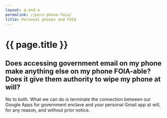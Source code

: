 ```yaml
---
layout: q-and-a
permalink: //pers-phone-foia/
title: Personal phones and FOIA
---
```

# {{ page.title }}

## Does accessing government email on my phone make anything else on my phone FOIA-able? Does it give them authority to wipe my phone at will?

No to both. What we can do is terminate the connection between our Google Apps for government enclave and your personal Gmail app at will, for any reason, and without prior notice.
